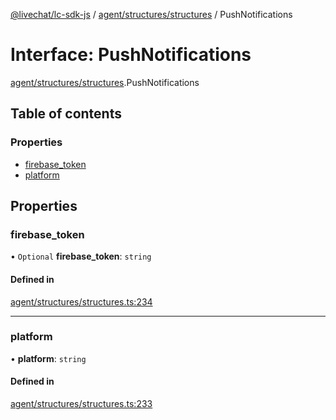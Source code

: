 [@livechat/lc-sdk-js](../README.md) / [agent/structures/structures](../modules/agent_structures_structures.md) / PushNotifications

# Interface: PushNotifications

[agent/structures/structures](../modules/agent_structures_structures.md).PushNotifications

## Table of contents

### Properties

- [firebase\_token](agent_structures_structures.PushNotifications.md#firebase_token)
- [platform](agent_structures_structures.PushNotifications.md#platform)

## Properties

### firebase\_token

• `Optional` **firebase\_token**: `string`

#### Defined in

[agent/structures/structures.ts:234](https://github.com/livechat/lc-sdk-js/blob/10347df/src/agent/structures/structures.ts#L234)

___

### platform

• **platform**: `string`

#### Defined in

[agent/structures/structures.ts:233](https://github.com/livechat/lc-sdk-js/blob/10347df/src/agent/structures/structures.ts#L233)
